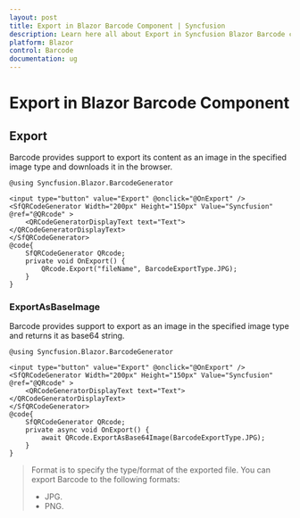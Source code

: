 ```yaml
---
layout: post
title: Export in Blazor Barcode Component | Syncfusion
description: Learn here all about Export in Syncfusion Blazor Barcode component and more.
platform: Blazor
control: Barcode
documentation: ug
---
```


# Export in Blazor Barcode Component

## Export

Barcode provides support to export its content as an image in the specified image type and downloads it in the browser.

```cshtml
@using Syncfusion.Blazor.BarcodeGenerator

<input type="button" value="Export" @onclick="@OnExport" />
<SfQRCodeGenerator Width="200px" Height="150px" Value="Syncfusion" @ref="@QRcode" >
    <QRCodeGeneratorDisplayText text="Text"></QRCodeGeneratorDisplayText>
</SfQRCodeGenerator>
@code{
    SfQRCodeGenerator QRcode;
    private void OnExport() {
        QRcode.Export("fileName", BarcodeExportType.JPG);
    }
}

 ```

### ExportAsBaseImage

Barcode provides support to export as an image in the specified image type and returns it as base64 string.

```cshtml
@using Syncfusion.Blazor.BarcodeGenerator

<input type="button" value="Export" @onclick="@OnExport" />
<SfQRCodeGenerator Width="200px" Height="150px" Value="Syncfusion" @ref="@QRcode" >
    <QRCodeGeneratorDisplayText text="Text"></QRCodeGeneratorDisplayText>
</SfQRCodeGenerator>
@code{
    SfQRCodeGenerator QRcode;
    private async void OnExport() {
        await QRcode.ExportAsBase64Image(BarcodeExportType.JPG);
    }
}

```

> Format is to specify the type/format of the exported file. You can export Barcode to the following formats:
>* JPG.
>* PNG.